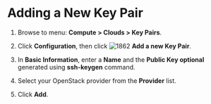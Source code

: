 # Adding a New Key Pair

1. Browse to menu: **Compute > Clouds > Key Pairs**.

2. Click **Configuration**, then click ![1862](../images/1862.png) **Add a new Key Pair**.

3. In **Basic Information**, enter a **Name** and the **Public Key optional** generated
   using **ssh-keygen** command.

4. Select your OpenStack provider from the **Provider** list.

5. Click **Add**.
